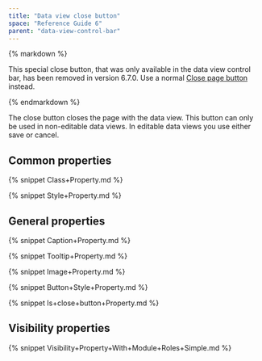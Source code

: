 ```yaml
---
title: "Data view close button"
space: "Reference Guide 6"
parent: "data-view-control-bar"
---
```



<div class="alert alert-info">{% markdown %}

This special close button, that was only available in the data view control bar, has been removed in version 6.7.0. Use a normal [Close page button](close-page-button) instead.

{% endmarkdown %}</div>

The close button closes the page with the data view. This button can only be used in non-editable data views. In editable data views you use either save or cancel.

## Common properties

{% snippet Class+Property.md %}

{% snippet Style+Property.md %}

## General properties

{% snippet Caption+Property.md %}

{% snippet Tooltip+Property.md %}

{% snippet Image+Property.md %}

{% snippet Button+Style+Property.md %}

{% snippet Is+close+button+Property.md %}

## Visibility properties

{% snippet Visibility+Property+With+Module+Roles+Simple.md %}
